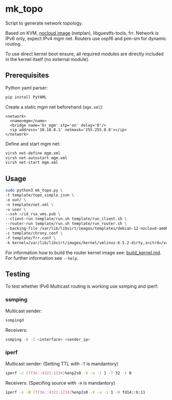# mk_topo
Script to generate network topology.

Based on KVM, [nocloud image](https://cloud.debian.org/images/cloud/)
    (netplan), libguestfs-tools, frr.
Network is IPv6 only, expect IPv4 mgm net.
Routers use ospf6 and pim-sm for dynamic routing.

To use direct kernel boot ensure, all required modules are directly included
    in the kernel itself (no external module).

## Prerequisites
Python yaml parser:
```sh
pip install PyYAML
```

Create a static mgm net beforehand (`mgm.xml`):
```
<network>
  <name>mgm</name>
  <bridge name='br_mgm' stp='on' delay='0'/>
  <ip address='10.10.0.1' netmask='255.255.0.0'></ip>
</network>
```

Define and start mgm net:
```sh
virsh net-define mgm.xml
virsh net-autostart mgm.xml
virsh net-start mgm.xml
```

## Usage
```sh
sudo python3 mk_topo.py \
-t template/topo_simple.json \
-o out/ \
-n template/net.xml \
-u user \
--ssh ~/id_rsa_vms.pub \
--client-run template/run.sh template/run_client.sh \
--router-run template/run.sh template/run_router.sh \
--backing-file /var/lib/libvirt/images/templates/debian-12-nocloud-amd64.raw \
-c template/chrony.conf \
-f template/frr.conf \
-k kernel=/var/lib/libvirt/images/kernel/vmlinuz-6.5.2-dirty,initrd=/var/lib/libvirt/images/kernel/initrd.img-6.5.2-dirty,kernel_args="root=/dev/vda1 ro console=ttyS0,115200 2"
```
For information how to build the router kernel image see:
    [build_kernel.md](../../doc/build_kernel.md).
For further information see `--help`.

## Testing
To test whether IPv6 Multicast routing is working use ssmping and iperf:

### ssmping
Multicast sender:
```sh
ssmpingd
```

Receivers:
```sh
ssmping -6 -I <interface> <sender_ip>
```

### iperf
Multicast sender:
(Setting TTL with `-T` is mandantory)
```sh
iperf -c [ff3e::4321:1234]%enp2s0 -V -u -i 1 -T 32 -t 0
```

Receivers:
(Specifing source with `-H` is mandantory)
```sh
iperf -s -B [ff3e::4321:1234]%enp2s0 -V -u -i 1 -H fd14::b:11

```
